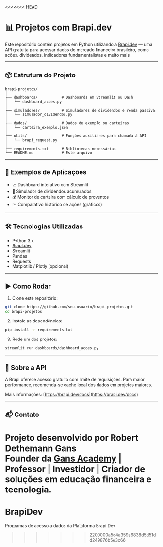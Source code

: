 <<<<<<< HEAD
# 📊 Projetos com Brapi.dev

Este repositório contém projetos em Python utilizando a [Brapi.dev](https://brapi.dev/) — uma API gratuita para acessar dados do mercado financeiro brasileiro, como ações, dividendos, indicadores fundamentalistas e muito mais.

---

## 📦 Estrutura do Projeto

```
brapi-projetos/
│
├── dashboards/           # Dashboards em Streamlit ou Dash
│   └── dashboard_acoes.py
│
├── simuladores/          # Simuladores de dividendos e renda passiva
│   └── simulador_dividendos.py
│
├── dados/                # Dados de exemplo ou carteiras
│   └── carteira_exemplo.json
│
├── utils/                # Funções auxiliares para chamada à API
│   └── brapi_request.py
│
├── requirements.txt      # Bibliotecas necessárias
└── README.md             # Este arquivo
```

---

## 🚀 Exemplos de Aplicações

- 📈 Dashboard interativo com Streamlit
- 🧮 Simulador de dividendos acumulados
- 💰 Monitor de carteira com cálculo de proventos
- 📉 Comparativo histórico de ações (gráficos)

---

## 🛠️ Tecnologias Utilizadas

- Python 3.x
- [Brapi.dev](https://brapi.dev/)
- Streamlit
- Pandas
- Requests
- Matplotlib / Plotly (opcional)

---

## ▶️ Como Rodar

1. Clone este repositório:

```bash
git clone https://github.com/seu-usuario/brapi-projetos.git
cd brapi-projetos
```

2. Instale as dependências:

```bash
pip install -r requirements.txt
```

3. Rode um dos projetos:

```bash
streamlit run dashboards/dashboard_acoes.py
```

---

## 🔐 Sobre a API

A Brapi oferece acesso gratuito com limite de requisições. Para maior performance, recomenda-se cache local dos dados em projetos maiores.

Mais informações: [https://brapi.dev/docs](https://brapi.dev/docs)

---

## 📬 Contato

Projeto desenvolvido por **Robert Dethemann Gans**  
Founder da [Gans Academy](https://gans-academy.com) | Professor | Investidor | Criador de soluções em educação financeira e tecnologia.
=======
# BrapiDev
Programas de acesso a dados da Plataforma Brapi.Dev
>>>>>>> 2200000a5c4a359a6838d5d51dd249876b5e3c66
